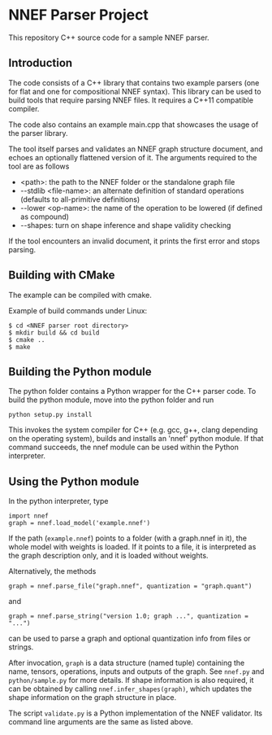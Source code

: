 NNEF Parser Project
==========================

This repository C++ source code for a sample NNEF parser.

Introduction
------------

The code consists of a C++ library that contains two example parsers (one for
flat and one for compositional NNEF syntax). This library can be used to build tools
that require parsing NNEF files. It requires a C++11 compatible compiler.

The code also contains an example main.cpp that showcases the usage of the parser library.

The tool itself parses and validates an NNEF graph structure document, and echoes an
optionally flattened version of it. The arguments required to the tool are as follows
* \<path>: the path to the NNEF folder or the standalone graph file
* --stdlib \<file-name>: an alternate definition of standard operations (defaults to all-primitive definitions)
* --lower \<op-name>: the name of the operation to be lowered (if defined as compound)
* --shapes: turn on shape inference and shape validity checking

If the tool encounters an invalid document, it prints the first error and stops parsing.


Building with CMake
-------------------

The example can be compiled with cmake.

Example of build commands under Linux:
````
$ cd <NNEF parser root directory>
$ mkdir build && cd build
$ cmake ..
$ make
````

Building the Python module
--------------------------

The python folder contains a Python wrapper for the C++ parser code. To build the python module, move into the python folder and run

`python setup.py install`

This invokes the system compiler for C++ (e.g. gcc, g++, clang depending on the operating system), 
builds and installs an 'nnef' python module. If that command succeeds, the nnef module can be used
within the Python interpreter.

Using the Python module
-----------------------

In the python interpreter, type

````
import nnef
graph = nnef.load_model('example.nnef')
````

If the path (`example.nnef`) points to a folder (with a graph.nnef in it), the whole model with weights is loaded. 
If it points to a file, it is interpreted as the graph description only, and it is loaded without weights.

Alternatively, the methods

```
graph = nnef.parse_file("graph.nnef", quantization = "graph.quant")
```

and

```
graph = nnef.parse_string("version 1.0; graph ...", quantization = "...")
```

can be used to parse a graph and optional quantization info from files or strings.

After invocation, `graph` is a data structure (named tuple) containing the name, tensors, operations, inputs and outputs of the graph. See `nnef.py` and `python/sample.py` for more details. If shape information is also required, it can be obtained by calling `nnef.infer_shapes(graph)`, which updates the shape information on the graph structure in place.

The script `validate.py` is a Python implementation of the NNEF validator. Its command line arguments are the same as listed above.
